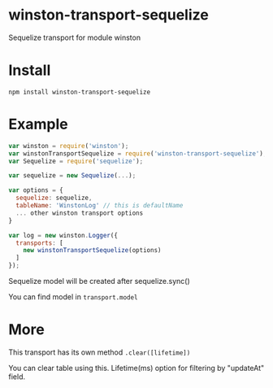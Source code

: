 # winston-transport-sequelize
Sequelize transport for module winston
# Install 
`npm install winston-transport-sequelize`
# Example
```js
var winston = require('winston');
var winstonTransportSequelize = require('winston-transport-sequelize');
var Sequelize = require('sequelize');

var sequelize = new Sequelize(...);

var options = {
  sequelize: sequelize,
  tableName: 'WinstonLog' // this is defaultName
  ... other winston transport options
}

var log = new winston.Logger({
  transports: [
    new winstonTransportSequelize(options)
  ]
});
```

Sequelize model will be created after sequelize.sync()

You can find model in `transport.model`

# More
This transport has its own method `.clear([lifetime])`

You can clear table using this. Lifetime(ms) option for filtering by "updateAt" field. 
